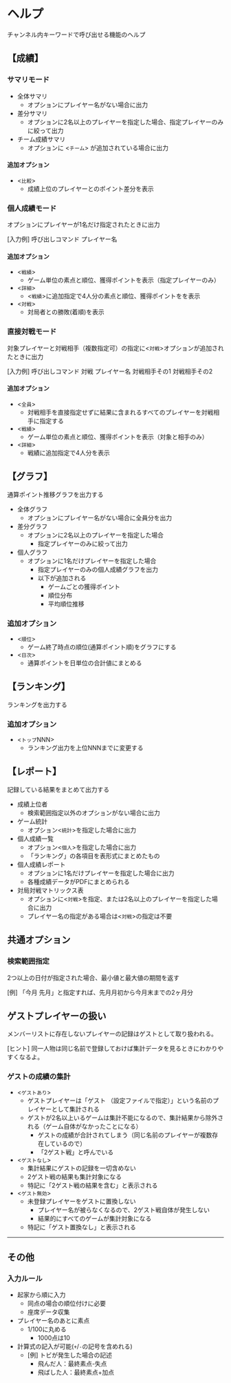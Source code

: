 # ヘルプ

チャンネル内キーワードで呼び出せる機能のヘルプ

## 【成績】

### サマリモード

* 全体サマリ
  * オプションにプレイヤー名がない場合に出力
* 差分サマリ
  * オプションに2名以上のプレイヤーを指定した場合、指定プレイヤーのみに絞って出力
* チーム成績サマリ
  * オプションに <`チーム`> が追加されている場合に出力

#### 追加オプション

* <`比較`>
  * 成績上位のプレイヤーとのポイント差分を表示

### 個人成績モード

オプションにプレイヤーが1名だけ指定されたときに出力

[入力例] 呼び出しコマンド プレイヤー名

#### 追加オプション

* <`戦績`>
  * ゲーム単位の素点と順位、獲得ポイントを表示（指定プレイヤーのみ）
* <`詳細`>
  * <`戦績`>に追加指定で4人分の素点と順位、獲得ポイントをを表示
* <`対戦`>
  * 対局者との勝敗(着順)を表示

### 直接対戦モード

対象プレイヤーと対戦相手（複数指定可）の指定に<`対戦`>オプションが追加されたときに出力

[入力例] 呼び出しコマンド 対戦 プレイヤー名 対戦相手その1 対戦相手その2

#### 追加オプション

* <`全員`>
  * 対戦相手を直接指定せずに結果に含まれるすべてのプレイヤーを対戦相手に指定する
* <`戦績`>
  * ゲーム単位の素点と順位、獲得ポイントを表示（対象と相手のみ）
* <`詳細`>
  * 戦績に追加指定で4人分を表示

## 【グラフ】

通算ポイント推移グラフを出力する

* 全体グラフ
  * オプションにプレイヤー名がない場合に全員分を出力
* 差分グラフ
  * オプションに2名以上のプレイヤーを指定した場合
    * 指定プレイヤーのみに絞って出力
* 個人グラフ
  * オプションに1名だけプレイヤーを指定した場合
    * 指定プレイヤーのみの個人成績グラフを出力
    * 以下が追加される
      * ゲームごとの獲得ポイント
      * 順位分布
      * 平均順位推移

### 追加オプション

* <`順位`>
  * ゲーム終了時点の順位(通算ポイント順)をグラフにする
* <`日次`>
  * 通算ポイントを日単位の合計値にまとめる

## 【ランキング】

ランキングを出力する

### 追加オプション

* <`トップ`NNN>
  * ランキング出力を上位NNNまでに変更する

## 【レポート】

記録している結果をまとめて出力する

* 成績上位者
  * 検索範囲指定以外のオプションがない場合に出力
* ゲーム統計
  * オプション<`統計`>を指定した場合に出力
* 個人成績一覧
  * オプション<`個人`>を指定した場合に出力
  * 「ランキング」の各項目を表形式にまとめたもの
* 個人成績レポート
  * オプションに1名だけプレイヤーを指定した場合に出力
  * 各種成績データがPDFにまとめられる
* 対局対戦マトリックス表
  * オプションに<`対戦`>を指定、または2名以上のプレイヤーを指定した場合に出力
  * プレイヤー名の指定がある場合は<`対戦`>の指定は不要

## 共通オプション

### 検索範囲指定

2つ以上の日付が指定された場合、最小値と最大値の期間を返す

[例] 「今月 先月」と指定すれば、先月月初から今月末までの2ヶ月分

## ゲストプレイヤーの扱い

メンバーリストに存在しないプレイヤーの記録はゲストとして取り扱われる。

[ヒント] 同一人物は同じ名前で登録しておけば集計データを見るときにわかりやすくなるよ。

### ゲストの成績の集計

* <`ゲストあり`>
  * ゲストプレイヤーは「ゲスト （設定ファイルで指定）」という名前のプレイヤーとして集計される
  * ゲストが2名以上いるゲームは集計不能になるので、集計結果から除外される（ゲーム自体がなかったことになる）
    * ゲストの成績が合計されてしまう（同じ名前のプレイヤーが複数存在しているので）
    * 「2ゲスト戦」と呼んでいる
* <`ゲストなし`>
  * 集計結果にゲストの記録を一切含めない
  * 2ゲスト戦の結果も集計対象になる
  * 特記に「2ゲスト戦の結果を含む」と表示される
* <`ゲスト無効`>
  * 未登録プレイヤーをゲストに置換しない
    * プレイヤー名が被らなくなるので、2ゲスト戦自体が発生しない
    * 結果的にすべてのゲームが集計対象になる
  * 特記に「ゲスト置換なし」と表示される

---

## その他

### 入力ルール

* 起家から順に入力
  * 同点の場合の順位付けに必要
  * 座席データ収集
* プレイヤー名のあとに素点
  * 1/100に丸める
    * 1000点は10
* 計算式の記入が可能(`+`/`-`の記号を含めれる)
  * [例] トビが発生した場合の記述
    * 飛んだ人：最終素点-失点
    * 飛ばした人：最終素点+加点
